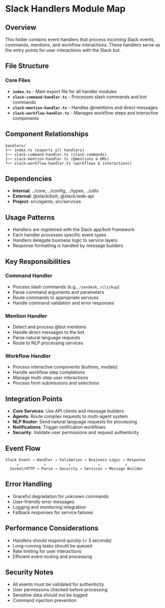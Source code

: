 # Slack Handlers Module Map

## Overview
This folder contains event handlers that process incoming Slack events, commands, mentions, and workflow interactions. These handlers serve as the entry points for user interactions with the Slack bot.

## File Structure

### Core Files
- **`index.ts`** - Main export file for all handler modules
- **`slack-command-handler.ts`** - Processes slash commands and bot commands
- **`slack-mention-handler.ts`** - Handles @mentions and direct messages
- **`slack-workflow-handler.ts`** - Manages workflow steps and interactive components

## Component Relationships

```
handlers/
├── index.ts (exports all handlers)
├── slack-command-handler.ts (slash commands)
├── slack-mention-handler.ts (@mentions & DMs)
└── slack-workflow-handler.ts (workflows & interactions)
```

## Dependencies
- **Internal**: ../core, ../config, ../types, ../utils
- **External**: @slack/bolt, @slack/web-api
- **Project**: src/agents, src/services

## Usage Patterns
- Handlers are registered with the Slack app/bolt framework
- Each handler processes specific event types
- Handlers delegate business logic to service layers
- Response formatting is handled by message builders

## Key Responsibilities

### Command Handler
- Process slash commands (e.g., `/zendesk`, `/clickup`)
- Parse command arguments and parameters
- Route commands to appropriate services
- Handle command validation and error responses

### Mention Handler
- Detect and process @bot mentions
- Handle direct messages to the bot
- Parse natural language requests
- Route to NLP processing services

### Workflow Handler
- Process interactive components (buttons, modals)
- Handle workflow step completions
- Manage multi-step user interactions
- Process form submissions and selections

## Integration Points
- **Core Services**: Use API clients and message builders
- **Agents**: Route complex requests to multi-agent system
- **NLP Router**: Send natural language requests for processing
- **Notifications**: Trigger notification workflows
- **Security**: Validate user permissions and request authenticity

## Event Flow

```
Slack Event → Handler → Validation → Business Logic → Response
     ↓           ↓          ↓            ↓           ↓
  Socket/HTTP → Parse → Security → Services → Message Builder
```

## Error Handling
- Graceful degradation for unknown commands
- User-friendly error messages
- Logging and monitoring integration
- Fallback responses for service failures

## Performance Considerations
- Handlers should respond quickly (< 3 seconds)
- Long-running tasks should be queued
- Rate limiting for user interactions
- Efficient event routing and processing

## Security Notes
- All events must be validated for authenticity
- User permissions checked before processing
- Sensitive data should not be logged
- Command injection prevention